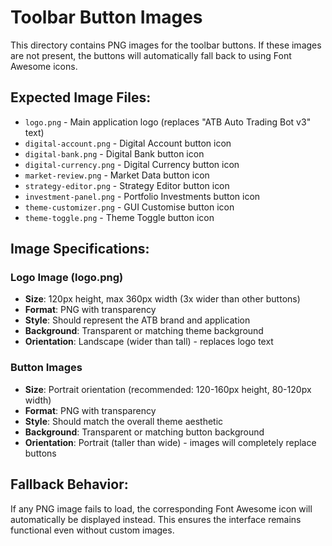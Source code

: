 # Toolbar Button Images

This directory contains PNG images for the toolbar buttons. If these images are not present, the buttons will automatically fall back to using Font Awesome icons.

## Expected Image Files:

- `logo.png` - Main application logo (replaces "ATB Auto Trading Bot v3" text)
- `digital-account.png` - Digital Account button icon
- `digital-bank.png` - Digital Bank button icon  
- `digital-currency.png` - Digital Currency button icon
- `market-review.png` - Market Data button icon
- `strategy-editor.png` - Strategy Editor button icon
- `investment-panel.png` - Portfolio Investments button icon
- `theme-customizer.png` - GUI Customise button icon
- `theme-toggle.png` - Theme Toggle button icon

## Image Specifications:

### Logo Image (logo.png)
- **Size**: 120px height, max 360px width (3x wider than other buttons)
- **Format**: PNG with transparency
- **Style**: Should represent the ATB brand and application
- **Background**: Transparent or matching theme background
- **Orientation**: Landscape (wider than tall) - replaces logo text

### Button Images
- **Size**: Portrait orientation (recommended: 120-160px height, 80-120px width)
- **Format**: PNG with transparency
- **Style**: Should match the overall theme aesthetic
- **Background**: Transparent or matching button background
- **Orientation**: Portrait (taller than wide) - images will completely replace buttons

## Fallback Behavior:

If any PNG image fails to load, the corresponding Font Awesome icon will automatically be displayed instead. This ensures the interface remains functional even without custom images.
